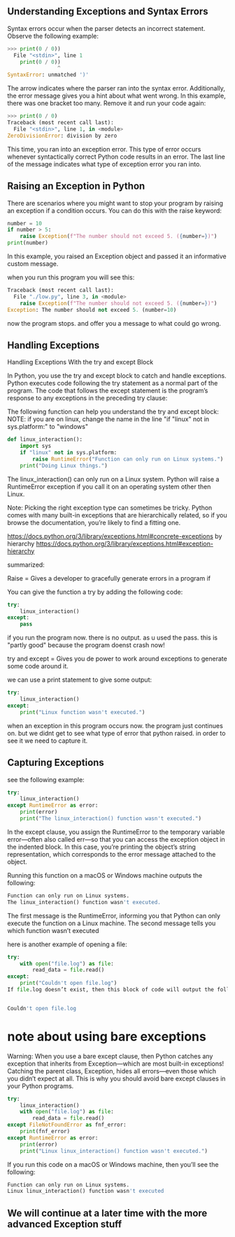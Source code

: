 ## Understanding Exceptions and Syntax Errors

Syntax errors occur when the parser detects an incorrect statement. Observe the following example:

```python
>>> print(0 / 0))
  File "<stdin>", line 1
    print(0 / 0))
                ^
SyntaxError: unmatched ')'
```

The arrow indicates where the parser ran into the syntax error. Additionally, 
the error message gives you a hint about what went wrong. 
In this example, there was one bracket too many. Remove it and run your code again:

```python
>>> print(0 / 0)
Traceback (most recent call last):
  File "<stdin>", line 1, in <module>
ZeroDivisionError: division by zero
```

This time, you ran into an exception error. 
This type of error occurs whenever syntactically correct Python code results in an error.
The last line of the message indicates what type of exception error you ran into.


## Raising an Exception in Python
There are scenarios where you might want to stop your program by raising an exception if a condition occurs. 
You can do this with the raise keyword:

```python
number = 10
if number > 5:
    raise Exception(f"The number should not exceed 5. ({number=})")
print(number)
```

In this example, you raised an Exception object and passed it an informative custom message. 

when you run this program you will see this:

```python
Traceback (most recent call last):
  File "./low.py", line 3, in <module>
    raise Exception(f"The number should not exceed 5. ({number=})")
Exception: The number should not exceed 5. (number=10)
```

now the program stops. and offer you a message to what could go wrong.


## Handling Exceptions

Handling Exceptions With the try and except Block

In Python, you use the try and except block to catch and handle exceptions. 
Python executes code following the try statement as a normal part of the program.
The code that follows the except statement is the program’s response to any exceptions in the preceding try clause:


The following function can help you understand the try and except block:
NOTE: if you are on linux, change the name in the line "if "linux" not in sys.platform:" to "windows"

```python
def linux_interaction():
    import sys
    if "linux" not in sys.platform:
        raise RuntimeError("Function can only run on Linux systems.")
    print("Doing Linux things.")
```

The linux_interaction() can only run on a Linux system. 
Python will raise a RuntimeError exception if you call it on an operating system other then Linux.    


Note: Picking the right exception type can sometimes be tricky. 
Python comes with many built-in exceptions that are hierarchically related, 
so if you browse the documentation, you’re likely to find a fitting one.

https://docs.python.org/3/library/exceptions.html#concrete-exceptions
by hierarchy
https://docs.python.org/3/library/exceptions.html#exception-hierarchy

summarized:

Raise  = Gives a developer to gracefully generate errors in a program if 


You can give the function a try by adding the following code:

```python
try:
    linux_interaction()
except:
    pass
```
if you run the program now. there is no output. as u used the pass.
this is "partly good" because the program doenst crash now!



try and except = Gives you de power to work around exceptions to generate some code around it.

we can use a print statement to give some output:

```python
try:
    linux_interaction()
except:
    print("Linux function wasn't executed.")
```

when an exception in this program occurs now. the program just continues on.
but we didnt get to see what type of error that python raised.
in order to see it we need to capture it.

## Capturing Exceptions
see the following example:

```python
try:
    linux_interaction()
except RuntimeError as error:
    print(error)
    print("The linux_interaction() function wasn't executed.")
```

In the except clause, 
you assign the RuntimeError to the temporary variable error—often also called err—so that you can access the exception 
object in the indented block. In this case, you’re printing the object’s string representation, 
which corresponds to the error message attached to the object.

Running this function on a macOS or Windows machine outputs the following:

```python
Function can only run on Linux systems.
The linux_interaction() function wasn't executed.
```

The first message is the RuntimeError, informing you that Python can only execute the function on a Linux machine. 
The second message tells you which function wasn’t executed

here is another example of opening a file:

```python
try:
    with open("file.log") as file:
        read_data = file.read()
except:
    print("Couldn't open file.log")
If file.log doesn’t exist, then this block of code will output the following:


Couldn't open file.log
```

# note about using bare exceptions

Warning: When you use a bare except clause, 
then Python catches any exception that inherits from Exception—which are most built-in exceptions! 
Catching the parent class, Exception, hides all errors—even those which you didn’t expect at all. 
This is why you should avoid bare except clauses in your Python programs.


```python
try:
    linux_interaction()
    with open("file.log") as file:
        read_data = file.read()
except FileNotFoundError as fnf_error:
    print(fnf_error)
except RuntimeError as error:
    print(error)
    print("Linux linux_interaction() function wasn't executed.")
```

If you run this code on a macOS or Windows machine, then you’ll see the following:

```python
Function can only run on Linux systems.
Linux linux_interaction() function wasn't executed
```

## We will continue at a later time with the more advanced Exception stuff
